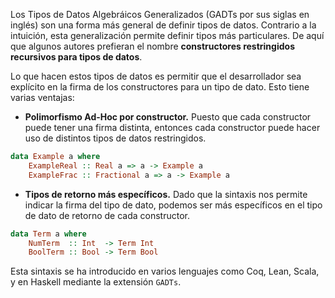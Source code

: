 Los Tipos de Datos Algebráicos Generalizados (GADTs por sus siglas en inglés) son una forma más general de definir tipos de datos. Contrario a la intuición, esta generalización permite definir tipos más particulares. De aquí que algunos autores prefieran el nombre **constructores restringidos recursivos para tipos de datos**.

Lo que hacen estos tipos de datos es permitir que el desarrollador sea explícito en la firma de los constructores para un tipo de dato. Esto tiene varias ventajas:

- **Polimorfismo Ad-Hoc por constructor.** Puesto que cada constructor puede tener una firma distinta, entonces cada constructor puede hacer uso de distintos tipos de datos restringidos.
```haskell
data Example a where
	ExampleReal :: Real a => a -> Example a
	ExampleFrac :: Fractional a => a -> Example a
```
- **Tipos de retorno más específicos.** Dado que la sintaxis nos permite indicar la firma del tipo de dato, podemos ser más específicos en el tipo de dato de retorno de cada constructor.
```haskell
data Term a where
	NumTerm  :: Int  -> Term Int
	BoolTerm :: Bool -> Term Bool
```

Esta sintaxis se ha introducido en varios lenguajes como Coq, Lean, Scala, y en Haskell mediante la extensión `GADTs`.